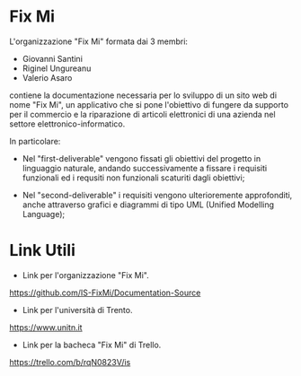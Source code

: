 # Fix Mi

L'organizzazione "Fix Mi" formata dai 3 membri:

- Giovanni Santini
- Riginel Ungureanu
- Valerio Asaro

contiene la documentazione necessaria per lo sviluppo di un sito web di nome "Fix Mi", un applicativo che si pone l'obiettivo di fungere da supporto per il commercio e la riparazione di articoli elettronici di una azienda nel settore elettronico-informatico.

In particolare:

- Nel "first-deliverable" vengono fissati gli obiettivi del progetto in linguaggio naturale, andando successivamente
a fissare i requisiti funzionali ed i requsiti non funzionali scaturiti dagli obiettivi;

- Nel "second-deliverable" i requisiti vengono ulterioremente approfonditi, anche attraverso grafici e diagrammi di tipo UML (Unified Modelling Language);

# Link Utili

- Link per l'organizzazione "Fix Mi".

https://github.com/IS-FixMi/Documentation-Source

- Link per l'università di Trento.

https://www.unitn.it

- Link per la bacheca "Fix Mi" di Trello.

https://trello.com/b/rqN0823V/is
